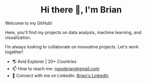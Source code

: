 <h1 align="center">Hi there 👋, I'm Brian</h1>

Welcome to my GitHub!

Here, you'll find my projects on data analysis, machine learning, and visualization.

I’m always looking to collaborate on innovative projects. Let's work together!

- 🌎 Avid Explorer | 20+ Countries 
- 📫 How to reach me: ngoqbrian@gmail.com
- 🔗 Connect with me on LinkedIn: <a href="https://www.linkedin.com/in/brian-ngo/">Brian's LinkedIn</a>
